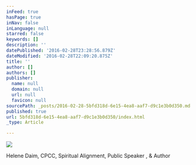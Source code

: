 ```yaml
---
inFeed: true
hasPage: true
inNav: false
inLanguage: null
starred: false
keywords: []
description: ''
datePublished: '2016-02-28T23:28:56.879Z'
dateModified: '2016-02-28T22:09:20.875Z'
title: ''
author: []
authors: []
publisher:
  name: null
  domain: null
  url: null
  favicon: null
sourcePath: _posts/2016-02-28-5bfd318d-6e15-4ea8-aaf7-d9c1e3b0d350.md
published: true
url: 5bfd318d-6e15-4ea8-aaf7-d9c1e3b0d350/index.html
_type: Article

---
```

![](https://the-grid-user-content.s3-us-west-2.amazonaws.com/9d44fa12-96e6-41e2-9fc2-fbb18328bd04.png)

Helene Daim, CPCC, Spiritual Alignment, Public Speaker , & Author